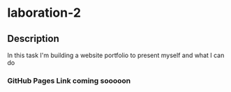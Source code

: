 # laboration-2

## Description
In this task I'm building a website portfolio to present myself and what I can do

### GitHub Pages Link coming sooooon 
